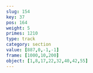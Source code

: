 ```yaml
---
slug: 154
key: 37
pos: 164
weight: 5
primes: 1210
type: track
category: section
value: [887,0,-1,-1]
frame: [1000,10,200]
object: [1,8,17,22,32,40,42,55]
---
```

